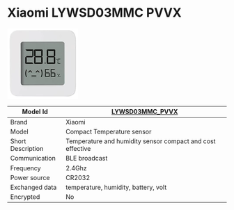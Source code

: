 # Xiaomi LYWSD03MMC PVVX
![LYWSD03MMC](./../img/LYWSD03MMC.png)

|Model Id|[LYWSD03MMC_PVVX](./../../src/devices/LYWSD03MMC_PVVX_json.h)|
|-|-|
|Brand|Xiaomi|
|Model|Compact Temperature sensor|
|Short Description|Temperature and humidity sensor compact and cost effective|
|Communication|BLE broadcast|
|Frequency|2.4Ghz|
|Power source|CR2032|
|Exchanged data|temperature, humidity, battery, volt|
|Encrypted|No|
